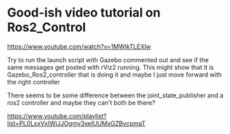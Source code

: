 # Good-ish video tutorial on Ros2_Control
https://www.youtube.com/watch?v=1MWIkTLEXlw

Try to run the launch script with Gazebo commented out and see
if the same messages get posted with rViz2 running.  This might
show that it is Gazebo_Ros2_controller that is doing it and maybe I just move forward with the right controller

There seems to be some difference between the joint_state_publisher and a ros2 controller and maybe they can't both be there?


https://www.youtube.com/playlist?list=PL0LxxVxIWiJJOgmy3xeIUUMxGZBvcpmaT
